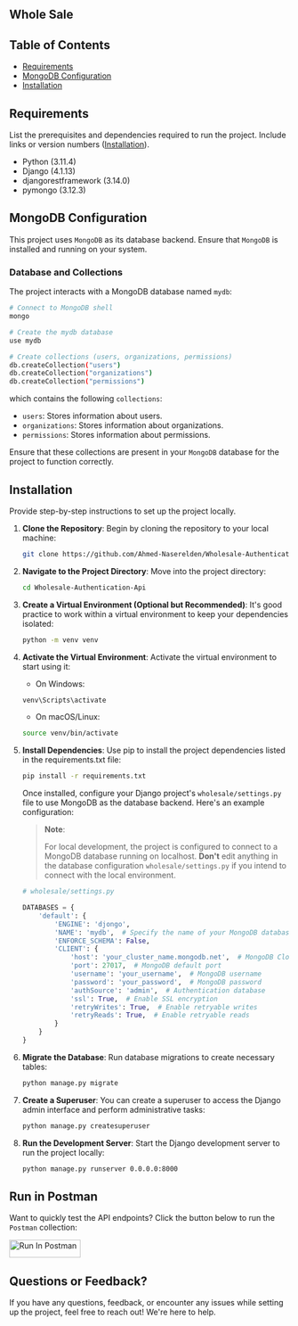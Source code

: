 ## Whole Sale 


## Table of Contents

- [Requirements](#requirements)
- [MongoDB Configuration](#MongoDB-Configuration)
- [Installation](#installation)

## Requirements

List the prerequisites and dependencies required to run the project. Include links or version numbers ([Installation](#installation)).

- Python (3.11.4)
- Django (4.1.13)
- djangorestframework (3.14.0)
- pymongo (3.12.3)


## MongoDB Configuration
This project uses `MongoDB` as its database backend. Ensure that `MongoDB` is installed and running on your system.

### Database and Collections

The project interacts with a MongoDB database named `mydb`:

```bash
# Connect to MongoDB shell
mongo

# Create the mydb database
use mydb

# Create collections (users, organizations, permissions)
db.createCollection("users")
db.createCollection("organizations")
db.createCollection("permissions")
```

which contains the following `collections`:

- `users`: Stores information about users.
- `organizations`: Stores information about organizations. 
- `permissions`: Stores information about permissions.

Ensure that these collections are present in your `MongoDB` database for the project to function correctly.

## Installation

Provide step-by-step instructions to set up the project locally.

1. **Clone the Repository**: Begin by cloning the repository to your local machine:
   ```bash
   git clone https://github.com/Ahmed-Naserelden/Wholesale-Authentication-Api.git
    ```

2. **Navigate to the Project Directory**: Move into the project directory:
    ```bash
    cd Wholesale-Authentication-Api
    ```

3. **Create a Virtual Environment (Optional but Recommended)**: It's good practice to work within a virtual environment to keep your dependencies isolated:
    ```bash
    python -m venv venv
    ```

4. **Activate the Virtual Environment**: Activate the virtual environment to start using it:

    - On Windows:
    ```bash
    venv\Scripts\activate
    ```

    - On macOS/Linux:
    ```bash
    source venv/bin/activate
    ```

5. **Install Dependencies**: Use pip to install the project dependencies listed in the requirements.txt file:
    ```bash
    pip install -r requirements.txt
    ```

    Once installed, configure your Django project's `wholesale/settings.py` file to use MongoDB as the database backend. Here's an example configuration:

    > **Note**: 
    >
    > For local development, the project is configured to connect to a MongoDB database running on localhost. **Don't** edit anything in the database configuration `wholesale/settings.py` if you intend to connect with the local environment. 
    ```python
    # wholesale/settings.py
    
    DATABASES = {
        'default': {
            'ENGINE': 'djongo',
            'NAME': 'mydb',  # Specify the name of your MongoDB database
            'ENFORCE_SCHEMA': False,
            'CLIENT': {
                'host': 'your_cluster_name.mongodb.net',  # MongoDB Cloud host
                'port': 27017,  # MongoDB default port
                'username': 'your_username',  # MongoDB username
                'password': 'your_password',  # MongoDB password
                'authSource': 'admin',  # Authentication database
                'ssl': True,  # Enable SSL encryption
                'retryWrites': True,  # Enable retryable writes
                'retryReads': True,  # Enable retryable reads
            }
        }
    }

    ```

6. **Migrate the Database**: Run database migrations to create necessary tables:
    ```bash
    python manage.py migrate
    ```
7. **Create a Superuser**: You can create a superuser to access the Django admin interface and perform administrative tasks:
    ```bash
    python manage.py createsuperuser
    ```
8. **Run the Development Server**: Start the Django development server to run the project locally:
    ```bash
    python manage.py runserver 0.0.0.0:8000
    ```


## Run in Postman
Want to quickly test the API endpoints? Click the button below to run the `Postman` collection:

[<img src="https://run.pstmn.io/button.svg" alt="Run In Postman" style="width: 128px; height: 32px;">](https://god.gw.postman.com/run-collection/28281018-23c37ca9-ae19-4816-a122-ac3e6598acdc?action=collection%2Ffork&source=rip_markdown&collection-url=entityId%3D28281018-23c37ca9-ae19-4816-a122-ac3e6598acdc%26entityType%3Dcollection%26workspaceId%3Daf9e4e52-2ba6-43d0-969c-d07e31f6d518)


## Questions or Feedback?

If you have any questions, feedback, or encounter any issues while setting up the project, feel free to reach out! We're here to help.